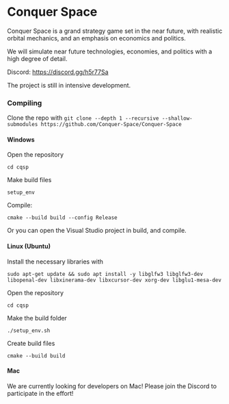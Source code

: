 Conquer Space
======
Conquer Space is a grand strategy game set in the near future, with realistic orbital mechanics, and an emphasis on economics and politics.

We will simulate near future technologies, economies, and politics with a high degree of detail.

Discord: https://discord.gg/h5r77Sa

The project is still in intensive development.

### Compiling
Clone the repo with `git clone --depth 1 --recursive --shallow-submodules https://github.com/Conquer-Space/Conquer-Space`

#### Windows
Open the repository

`cd cqsp`

Make build files

`setup_env`

Compile:

`cmake --build build --config Release`

Or you can open the Visual Studio project in build, and compile.

#### Linux (Ubuntu)
Install the necessary libraries with

```
sudo apt-get update && sudo apt install -y libglfw3 libglfw3-dev libopenal-dev libxinerama-dev libxcursor-dev xorg-dev libglu1-mesa-dev
```

Open the repository

`cd cqsp`

Make the build folder

`./setup_env.sh`

Create build files

`cmake --build build`

#### Mac
We are currently looking for developers on Mac! Please join the Discord to participate in the effort!
